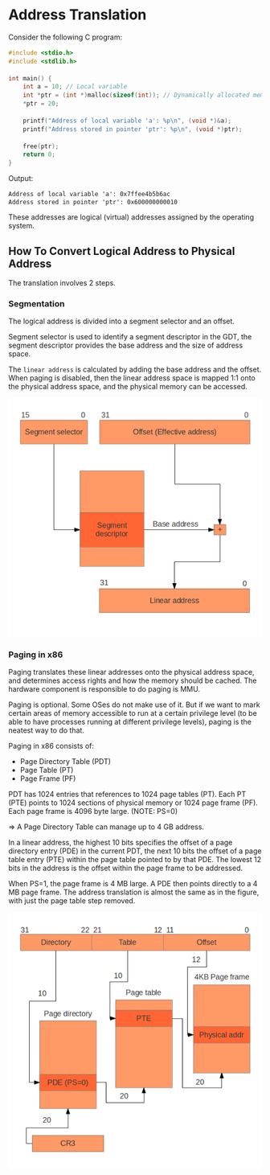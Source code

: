 # Address Translation

Consider the following C program:

```C
#include <stdio.h>
#include <stdlib.h>

int main() {
    int a = 10; // Local variable
    int *ptr = (int *)malloc(sizeof(int)); // Dynamically allocated memory
    *ptr = 20;

    printf("Address of local variable 'a': %p\n", (void *)&a);
    printf("Address stored in pointer 'ptr': %p\n", (void *)ptr);

    free(ptr);
    return 0;
}
```

Output:

```
Address of local variable 'a': 0x7ffee4b5b6ac
Address stored in pointer 'ptr': 0x600000000010
```

These addresses are logical (virtual) addresses assigned by the operating system.

## How To Convert Logical Address to Physical Address

The translation involves 2 steps.

### Segmentation

The logical address is divided into a segment selector and an offset.

Segment selector is used to identify a segment descriptor in the GDT, the segment descriptor provides the base address and the size of address space.

The `linear address` is calculated by adding the base address and the offset. When paging is disabled, then the linear address space is mapped 1:1 onto the physical address space, and the physical memory can be accessed.

<img src="./img/2_Logical_to_linear.png" alt="Logical to Linear">

### Paging in x86

Paging translates these linear addresses onto the physical address space, and determines access rights and how the memory should be cached. The hardware component is responsible to do paging is MMU.

Paging is optional. Some OSes do not make use of it. But if we want to mark certain areas of memory accessible to run at a certain privilege level (to be able to have processes running at different privilege levels), paging is the neatest way to do that.

Paging in x86 consists of:
- Page Directory Table (PDT)
- Page Table (PT)
- Page Frame (PF)

PDT has 1024 entries that references to 1024 page tables (PT). Each PT (PTE) points to 1024 sections of physical memory or 1024 page frame (PF). Each page frame is 4096 byte large. (NOTE: PS=0)

=> A Page Directory Table can manage up to 4 GB address.

In a linear address, the highest 10 bits specifies the offset of a page directory entry (PDE) in the current PDT, the next 10 bits the offset of a page table entry (PTE) within the page table pointed to by that PDE. The lowest 12 bits in the address is the offset within the page frame to be addressed.

When PS=1, the page frame is 4 MB large. A PDE then points directly to a 4 MB page frame. The address translation is almost the same as in the figure, with just the page table step removed. 

<img src="./img/2_Linear_address_translation.png" alt="Linear Address Translation">



